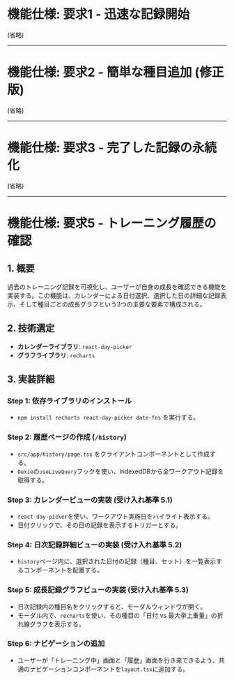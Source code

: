 # 機能仕様: 要求1 - 迅速な記録開始

(省略)

---

# 機能仕様: 要求2 - 簡単な種目追加 (修正版)

(省略)

---

# 機能仕様: 要求3 - 完了した記録の永続化

(省略)

---

# 機能仕様: 要求5 - トレーニング履歴の確認

## 1. 概要
過去のトレーニング記録を可視化し、ユーザーが自身の成長を確認できる機能を実装する。この機能は、カレンダーによる日付選択、選択した日の詳細な記録表示、そして種目ごとの成長グラフという3つの主要な要素で構成される。

## 2. 技術選定
- **カレンダーライブラリ**: `react-day-picker`
- **グラフライブラリ**: `recharts`

## 3. 実装詳細

### Step 1: 依存ライブラリのインストール
- `npm install recharts react-day-picker date-fns` を実行する。

### Step 2: 履歴ページの作成 (`/history`)
- `src/app/history/page.tsx` をクライアントコンポーネントとして作成する。
- `Dexie`の`useLiveQuery`フックを使い、IndexedDBから全ワークアウト記録を取得する。

### Step 3: カレンダービューの実装 (受け入れ基準 5.1)
- `react-day-picker`を使い、ワークアウト実施日をハイライト表示する。
- 日付クリックで、その日の記録を表示するトリガーとする。

### Step 4: 日次記録詳細ビューの実装 (受け入れ基準 5.2)
- `history`ページ内に、選択された日付の記録（種目、セット）を一覧表示するコンポーネントを配置する。

### Step 5: 成長記録グラフビューの実装 (受け入れ基準 5.3)
- 日次記録内の種目名をクリックすると、モーダルウィンドウが開く。
- モーダル内で、`recharts`を使い、その種目の「日付 vs 最大挙上重量」の折れ線グラフを表示する。

### Step 6: ナビゲーションの追加
- ユーザーが「トレーニング中」画面と「履歴」画面を行き来できるよう、共通のナビゲーションコンポーネントを`layout.tsx`に追加する。
